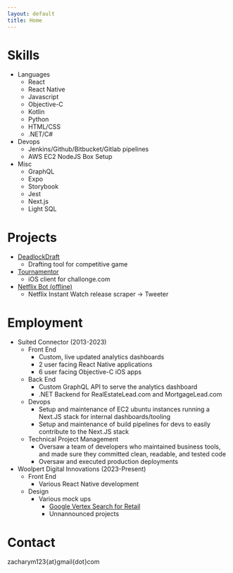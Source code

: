 ```yaml
---
layout: default
title: Home
---
```


# Skills
- Languages 
    - React
    - React Native
    - Javascript
    - Objective-C
    - Kotlin
    - Python
    - HTML/CSS
    - .NET/C#
- Devops
    - Jenkins/Github/Bitbucket/Gitlab pipelines
    - AWS EC2 NodeJS Box Setup
- Misc
    - GraphQL
    - Expo
    - Storybook
    - Jest
    - Next.js
    - Light SQL

# Projects
- [DeadlockDraft](http://deadlockdraft.com)
    - Drafting tool for competitive game
- [Tournamentor](http://github.com/zak123/tournamentor)
    - iOS client for challonge.com
- [Netflix Bot (offline)](https://x.com/netflix_bot)
    - Netflix Instant Watch release scraper -> Tweeter

# Employment
- Suited Connector (2013-2023)
    - Front End
        - Custom, live updated analytics dashboards
        - 2 user facing React Native applications
        - 6 user facing Objective-C iOS apps
    - Back End
        - Custom GraphQL API to serve the analytics dashboard
        - .NET Backend for RealEstateLead.com and MortgageLead.com
    - Devops
        - Setup and maintenance of EC2 ubuntu instances running a Next.JS stack for internal dashboards/tooling
        - Setup and maintenance of build pipelines for devs to easily contribute to the Next.JS stack
    - Technical Project Management
        - Oversaw a team of developers who maintained business tools, and made sure they committed clean, readable, and tested code
        - Oversaw and executed production deployments
- Woolpert Digital Innovations (2023-Present)
    - Front End
        - Various React Native development
    - Design
        - Various mock ups
            - [Google Vertex Search for Retail](https://mapsplatform.google.com/resources/blog/convert-online-shoppers-to-in-store-or-curbside-pickup-customers-using/)
            - Unnannounced projects
            
# Contact
zacharym123{at}gmail{dot}com